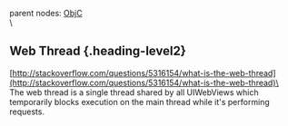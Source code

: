 parent nodes: [ObjC](ObjC.html)\
\

Web Thread {.heading-level2}
----------

[http://stackoverflow.com/questions/5316154/what-is-the-web-thread](http://stackoverflow.com/questions/5316154/what-is-the-web-thread)\
 \
 The web thread is a single thread shared by all UIWebViews which
temporarily blocks execution on the main thread while it's performing
requests.
